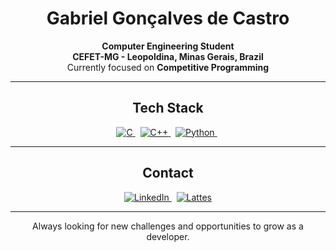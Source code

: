 <div align="center">

# Gabriel Gonçalves de Castro

**Computer Engineering Student**  
**CEFET-MG - Leopoldina, Minas Gerais, Brazil**  
Currently focused on **Competitive Programming**

---

## Tech Stack

<p>
    <a href="https://en.wikipedia.org/wiki/C_(programming_language)">
        <img src="https://img.shields.io/badge/C-%2300599C.svg?style=for-the-badge&logo=c&logoColor=white" alt="C">
    </a>
    &nbsp;
    <a href="https://en.wikipedia.org/wiki/C%2B%2B">
        <img src="https://img.shields.io/badge/C++-%2300599C.svg?style=for-the-badge&logo=c%2B%2B&logoColor=white" alt="C++">
    </a>
    &nbsp;
    <a href="https://en.wikipedia.org/wiki/Python_(programming_language)">
        <img src="https://img.shields.io/badge/Python-%233776AB.svg?style=for-the-badge&logo=python&logoColor=white" alt="Python">
    </a>
    &nbsp
</p>

---

## Contact

<p>
    <a href="https://www.linkedin.com/in/gabrielgoncalvescastro/">
        <img src="https://img.shields.io/badge/LinkedIn-%230A66C2.svg?style=for-the-badge&logo=linkedin&logoColor=white" alt="LinkedIn">
    </a>
    &nbsp;
    <a href="http://lattes.cnpq.br/7726433267441581">
        <img src="https://img.shields.io/badge/Lattes-%23005C99.svg?style=for-the-badge&logo=academia&logoColor=white" alt="Lattes">
    </a>
</p>

---

Always looking for new challenges and opportunities to grow as a developer.

</div>
